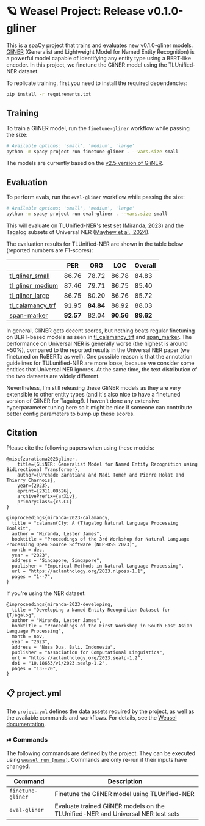<!-- WEASEL: AUTO-GENERATED DOCS START (do not remove) -->

# 🪐 Weasel Project: Release v0.1.0-gliner

This is a spaCy project that trains and evaluates new v0.1.0-gliner models.
[GliNER](https://github.com/urchade/GLiNER) (Generalist and Lightweight Model for Named Entity Recognition) is a powerful model capable of identifying any entity type using a BERT-like encoder.
In this project, we finetune the GliNER model using the TLUnified-NER dataset.

To replicate training, first you need to install the required dependencies:

```sh
pip install -r requirements.txt
```

## Training

To train a GliNER model, run the `finetune-gliner` workflow while passing the size:

```sh
# Available options: 'small', 'medium', 'large'
python -m spacy project run finetune-gliner . --vars.size small
```

The models are currently based on the [v2.5 version of GliNER](https://huggingface.co/collections/urchade/gliner-v25-66743e64ab975c859119d1eb).

## Evaluation

To perform evals, run the `eval-gliner` workflow while passing the size:

```sh
# Available options: 'small', 'medium', 'large'
python -m spacy project run eval-gliner . --vars.size small
```

This will evaluate on TLUnified-NER's test set ([Miranda, 2023](https://aclanthology.org/2023.sealp-1.2.pdf)) and the Tagalog subsets of
Universal NER ([Mayhew et al., 2024](https://aclanthology.org/2024.naacl-long.243/)).

The evaluation results for TLUnified-NER are shown in the table below (reported numbers are F1-scores):

|                  | PER   | ORG   | LOC   | Overall |
|------------------|-------|-------|-------|---------|
| [tl_gliner_small](https://huggingface.co/ljvmiranda921/tl_gliner_small)  | 86.76 | 78.72 | 86.78 | 84.83   |
| [tl_gliner_medium](https://huggingface.co/ljvmiranda921/tl_gliner_medium) | 87.46 | 79.71 | 86.75 | 85.40   |
| [tl_gliner_large](https://huggingface.co/ljvmiranda921/tl_gliner_large)  | 86.75 | 80.20 | 86.76 | 85.72   |
| [tl_calamancy_trf](https://huggingface.co/ljvmiranda921/tl_calamancy_trf) | 91.95 | **84.84** | 88.92 | 88.03   |
| [span-marker](https://huggingface.co/tomaarsen/span-marker-roberta-tagalog-base-tlunified)      | **92.57** | 82.04 | **90.56** | **89.62**   |

In general, GliNER gets decent scores, but nothing beats regular finetuning on BERT-based models as seen in [tl_calamancy_trf](https://huggingface.co/ljvmiranda921/tl_calamancy_trf) and [span_marker](https://huggingface.co/tomaarsen/span-marker-roberta-tagalog-base-tlunified).
The performance on Universal NER is generally worse (the highest is around ~50%), compared to the reported results in the Universal NER paper (we finetuned on RoBERTa as well).
One possible reason is that the annotation guidelines for TULunified-NER are more loose, because we consider some entities that Universal NER ignores.
At the same time, the text distribution of the two datasets are widely different.

Nevertheless, I'm still releasing these GliNER models as they are very extensible to other entity types (and it's also nice to have a finetuned version of GliNER for Tagalog!).
I haven't done any extensive hyperparameter tuning here so it might be nice if someone can contribute better config parameters to bump up these scores.

## Citation

Please cite the following papers when using these models:

```
@misc{zaratiana2023gliner,
    title={GLiNER: Generalist Model for Named Entity Recognition using Bidirectional Transformer}, 
    author={Urchade Zaratiana and Nadi Tomeh and Pierre Holat and Thierry Charnois},
    year={2023},
    eprint={2311.08526},
    archivePrefix={arXiv},
    primaryClass={cs.CL}
}
```

```
@inproceedings{miranda-2023-calamancy,
  title = "calaman{C}y: A {T}agalog Natural Language Processing Toolkit",
  author = "Miranda, Lester James",
  booktitle = "Proceedings of the 3rd Workshop for Natural Language Processing Open Source Software (NLP-OSS 2023)",
  month = dec,
  year = "2023",
  address = "Singapore, Singapore",
  publisher = "Empirical Methods in Natural Language Processing",
  url = "https://aclanthology.org/2023.nlposs-1.1",
  pages = "1--7",
} 
```

If you're using the NER dataset:

```
@inproceedings{miranda-2023-developing,
  title = "Developing a Named Entity Recognition Dataset for {T}agalog",
  author = "Miranda, Lester James",
  booktitle = "Proceedings of the First Workshop in South East Asian Language Processing",
  month = nov,
  year = "2023",
  address = "Nusa Dua, Bali, Indonesia",
  publisher = "Association for Computational Linguistics",
  url = "https://aclanthology.org/2023.sealp-1.2",
  doi = "10.18653/v1/2023.sealp-1.2",
  pages = "13--20",
}
```


## 📋 project.yml

The [`project.yml`](project.yml) defines the data assets required by the
project, as well as the available commands and workflows. For details, see the
[Weasel documentation](https://github.com/explosion/weasel).

### ⏯ Commands

The following commands are defined by the project. They
can be executed using [`weasel run [name]`](https://github.com/explosion/weasel/tree/main/docs/cli.md#rocket-run).
Commands are only re-run if their inputs have changed.

| Command | Description |
| --- | --- |
| `finetune-gliner` | Finetune the GliNER model using TLUnified-NER |
| `eval-gliner` | Evaluate trained GliNER models on the TLUnified-NER and Universal NER test sets |

<!-- WEASEL: AUTO-GENERATED DOCS END (do not remove) -->